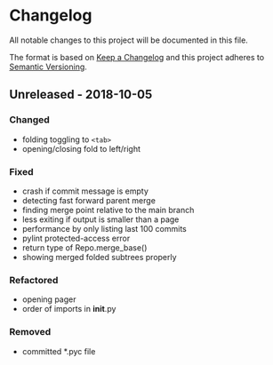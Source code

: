 # Changelog

All notable changes to this project will be documented in this file.

The format is based on [Keep a Changelog](http://keepachangelog.com/en/1.0.0/)
and this project adheres to [Semantic Versioning](http://semver.org/spec/v2.0.0.html).

## Unreleased - 2018-10-05

### Changed

- folding toggling to `<tab>`
- opening/closing fold to left/right

### Fixed

- crash if commit message is empty
- detecting fast forward parent merge
- finding merge point relative to the main branch
- less exiting if output is smaller than a page
- performance by only listing last 100 commits
- pylint protected-access error
- return type of Repo.merge_base()
- showing merged folded subtrees properly

### Refactored

- opening pager
- order of imports in __init__.py

### Removed

- committed *.pyc file

